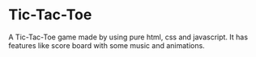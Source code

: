 # Tic-Tac-Toe
A Tic-Tac-Toe game made by using pure html, css and javascript. It has features like score board with some music and animations.
